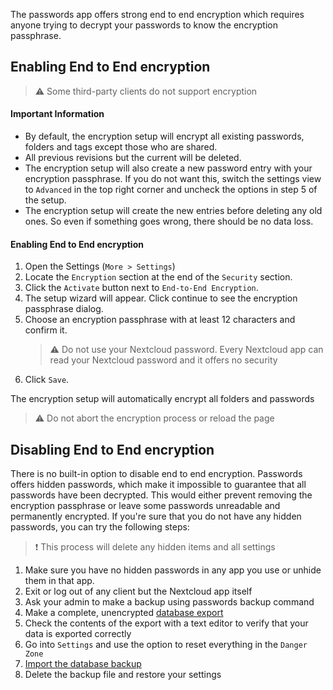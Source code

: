 The passwords app offers strong end to end encryption which requires anyone trying to decrypt your passwords to know the encryption passphrase.

## Enabling End to End encryption
> :warning: Some third-party clients do not support encryption

#### Important Information
- By default, the encryption setup will encrypt all existing passwords, folders and tags except those who are shared.
- All previous revisions but the current will be deleted.
- The encryption setup will also create a new password entry with your encryption passphrase.
  If you do not want this, switch the settings view to `Advanced` in the top right corner and uncheck the options in step 5 of the setup.
- The encryption setup will create the new entries before deleting any old ones.
  So even if something goes wrong, there should be no data loss.

#### Enabling End to End encryption
1. Open the Settings (`More > Settings`)
2. Locate the `Encryption` section at the end of the `Security` section.
3. Click the `Activate` button next to `End-to-End Encryption`.
4. The setup wizard will appear. Click continue to see the encryption passphrase dialog.
5. Choose an encryption passphrase with at least 12 characters and confirm it.
   > :warning: Do not use your Nextcloud password.
   > Every Nextcloud app can read your Nextcloud password and it offers no security
6. Click `Save`.

The encryption setup will automatically encrypt all folders and passwords

> :warning: Do not abort the encryption process or reload the page


## Disabling End to End encryption
There is no built-in option to disable end to end encryption.
Passwords offers hidden passwords, which make it impossible to guarantee that all passwords have been decrypted.
This would either prevent removing the encryption passphrase or leave some passwords unreadable and permanently encrypted.
If you're sure that you do not have any hidden passwords, you can try the following steps:

> :exclamation: This process will delete any hidden items and all settings

1. Make sure you have no hidden passwords in any app you use or unhide them in that app.
2. Exit or log out of any client but the Nextcloud app itself
3. Ask your admin to make a backup using passwords backup command
4. Make a complete, unencrypted [database export](./Export#database-backup)
5. Check the contents of the export with a text editor to verify that your data is exported correctly
6. Go into `Settings` and use the option to reset everything in the `Danger Zone`
7. [Import the database backup](./Import/Import-from-backup)
8. Delete the backup file and restore your settings